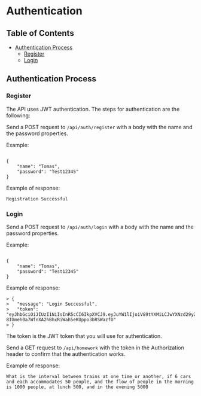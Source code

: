 # Authentication #

## Table of Contents ##

- [Authentication Process](#authentication-process)
  - [Register](#register)
  - [Login](#login)

    
## Authentication Process ##

### Register ###

The API uses JWT authentication. The steps for authentication are the following:

Send a POST request to `/api/auth/register` with a body with the name and the password properties.

Example:
```

{
    "name": "Tomas",
    "password": "Test12345"
}

```

Example of response:
```
Registration Successful
```

### Login ###

Send a POST request to `/api/auth/login` with a body with the name and the password properties.

Example:
```

{
    "name": "Tomas",
    "password": "Test12345"
}

```

Example of response:
```
> {
>   "message": "Login Successful",
>   "token": "eyJhbGciOiJIUzI1NiIsInR5cCI6IkpXVCJ9.eyJuYW1lIjoiVG9tYXMiLCJwYXNzd29yZCI6IlRlc3QxMjMifQ.W5-8IUmeh0a7WfnXA2hBhxRiWah5eKUppo3bRSWazfU"
> }
```

The token is the JWT token that you will use for authentication.

Send a GET request to `/api/homework` with the token in the Authorization header to confirm that the authentication works.

Example of response:
```
What is the interval between trains at one time or another, if 6 cars and each accommodates 50 people, and the flow of people in the morning is 1000 people, at lunch 500, and in the evening 5000
```
